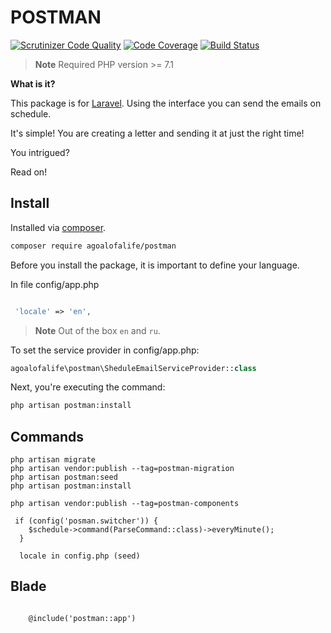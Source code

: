# POSTMAN

[![Scrutinizer Code Quality](https://scrutinizer-ci.com/g/agoalofalife/postman/badges/quality-score.png?b=master)](https://scrutinizer-ci.com/g/agoalofalife/postman/?branch=master)
[![Code Coverage](https://scrutinizer-ci.com/g/agoalofalife/postman/badges/coverage.png?b=master)](https://scrutinizer-ci.com/g/agoalofalife/postman/?branch=master)
[![Build Status](https://scrutinizer-ci.com/g/agoalofalife/postman/badges/build.png?b=master)](https://scrutinizer-ci.com/g/agoalofalife/postman/build-status/master)

> **Note** Required PHP version >= 7.1 

**What is it?** 

This package is for [Laravel](laravel.com). Using the interface you can send the emails on schedule.

It's simple! You are creating a letter and sending it at just the right time!

You intrigued?

Read on!

## Install
Installed via [composer](https://getcomposer.org/).

```bash
composer require agoalofalife/postman

```
Before you install the package, it is important to define your language.

In file config/app.php

```php

 'locale' => 'en',
```
> **Note** Out of the box `en` and `ru`.

To set the service provider in config/app.php:

```php
agoalofalife\postman\SheduleEmailServiceProvider::class
```

Next, you're executing the command:

```bash
php artisan postman:install
```

## Commands

```
php artisan migrate
php artisan vendor:publish --tag=postman-migration   
php artisan postman:seed 
php artisan postman:install 

php artisan vendor:publish --tag=postman-components

 if (config('posman.switcher')) {
    $schedule->command(ParseCommand::class)->everyMinute();
  }
  
  locale in config.php (seed)
```

## Blade


```

    @include('postman::app')

```
